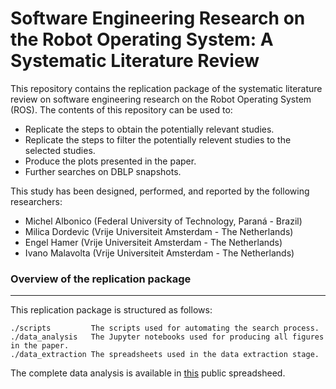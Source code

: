# Software Engineering Research on the Robot Operating System: A Systematic Literature Review

This repository contains the replication package of the systematic literature review on software engineering research on the Robot Operating System (ROS). 
The contents of this repository can be used to:

- Replicate the steps to obtain the potentially relevant studies.
- Replicate the steps to filter the potentially relevent studies to the selected studies.
- Produce the plots presented in the paper.
- Further searches on DBLP snapshots.

This study has been designed, performed, and reported by the following researchers:

- Michel Albonico (Federal University of Technology, Paraná - Brazil)
- Milica Dordevic (Vrije Universiteit Amsterdam - The Netherlands)
- Engel Hamer (Vrije Universiteit Amsterdam - The Netherlands)
- Ivano Malavolta (Vrije Universiteit Amsterdam - The Netherlands)

### Overview of the replication package
---

This replication package is structured as follows:

```
./scripts         The scripts used for automating the search process.
./data_analysis   The Jupyter notebooks used for producing all figures in the paper.
./data_extraction The spreadsheets used in the data extraction stage.
```

The complete data analysis is available in [this](https://docs.google.com/spreadsheets/d/1fC-RCSUJnVVeFEnW-EJ4VJND_ctx8nDc_f1XLDle6rs/edit?usp=sharing) public spreadsheed.
